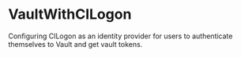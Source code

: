 # VaultWithCILogon
Configuring CILogon as an identity provider for users to authenticate themselves to Vault and get vault tokens.
